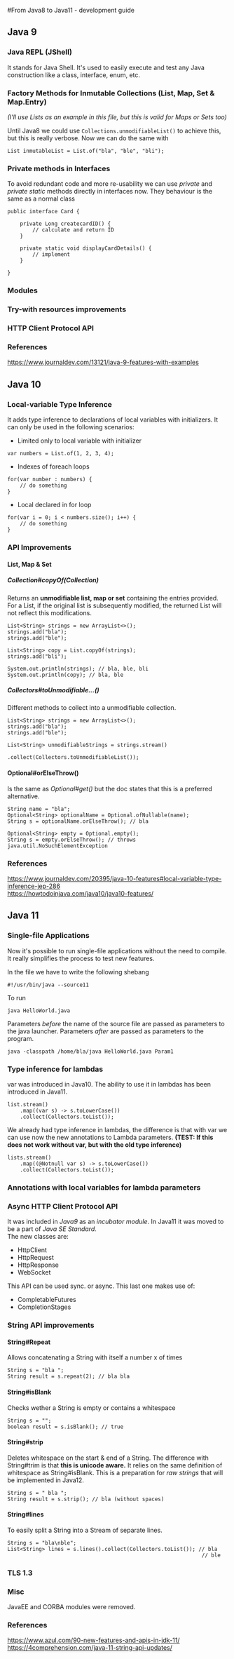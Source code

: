 #From Java8 to Java11 - development guide

## Java 9

### Java REPL (JShell)  
It stands for Java Shell. It's used to easily execute and test any Java construction like a class, interface, enum, etc.  

### Factory Methods for Inmutable Collections (List, Map, Set & Map.Entry)
_(I'll use Lists as an example in this file, but this is valid for Maps or Sets too)_  

Until Java8 we could use `Collections.unmodifiableList()` to achieve this, but this is really verbose. Now we can do the same with  
```
List inmutableList = List.of("bla", "ble", "bli");
```

### Private methods in Interfaces
To avoid redundant code and more re-usability we can use _private_ and _private static_ methods directly in interfaces now. They behaviour is the same as a normal class
```
public interface Card {

	private Long createcardID() {
		// calculate and return ID
	}

	private static void displayCardDetails() {
		// implement
	}

}
```

### Modules

### Try-with resources improvements

### HTTP Client Protocol API

### References
https://www.journaldev.com/13121/java-9-features-with-examples

## Java 10

### Local-variable Type Inference
It adds type inference to declarations of local variables with initializers. It can only be used in the following scenarios:  

* Limited only to local variable with initializer  
```
var numbers = List.of(1, 2, 3, 4);
```

* Indexes of foreach loops  
```
for(var number : numbers) {
	// do something
}
```

* Local declared in for loop  
```
for(var i = 0; i < numbers.size(); i++) {
	// do something
}
```

### API Improvements

#### List, Map & Set
##### Collection#copyOf(Collection)
Returns an **unmodifiable list, map or set** containing the entries provided. For a List, if the original list is subsequently modified, the returned List will not reflect this modifications.  
```
List<String> strings = new ArrayList<>();
strings.add("bla");
strings.add("ble");

List<String> copy = List.copyOf(strings);
strings.add("bli");

System.out.println(strings); // bla, ble, bli
System.out.println(copy); // bla, ble
```

##### Collectors#toUnmodifiable...()
Different methods to collect into a unmodifiable collection.
```
List<String> strings = new ArrayList<>();
strings.add("bla");
strings.add("ble");

List<String> unmodifiableStrings = strings.stream()
										  .collect(Collectors.toUnmodifiableList());
```

#### Optional#orElseThrow()
Is the same as _Optional#get()_ but the doc states that this is a preferred alternative.  
```
String name = "bla";
Optional<String> optionalName = Optional.ofNullable(name);
String s = optionalName.orElseThrow(); // bla
```
```
Optional<String> empty = Optional.empty();
String s = empty.orElseThrow(); // throws java.util.NoSuchElementException
```

### References
https://www.journaldev.com/20395/java-10-features#local-variable-type-inference-jep-286  
https://howtodoinjava.com/java10/java10-features/  

## Java 11

### Single-file Applications
Now it's possible to run single-file applications without the need to compile. It really simplifies the process to test new features.  

In the file we have to write the following shebang  
```
#!/usr/bin/java --source11
```

To run  
```
java HelloWorld.java
```

Parameters _before_ the name of the source file are passed as parameters to the java launcher. Parameters _after_ are passed as parameters to the program.  
```
java -classpath /home/bla/java HelloWorld.java Param1
```

### Type inference for lambdas
var was introduced in Java10. The ability to use it in lambdas has been introduced in Java11.  

```
list.stream()
	.map((var s) -> s.toLowerCase())
	.collect(Collectors.toList());
```
We already had type inference in lambdas, the difference is that with var we can use now the new annotations to Lambda parameters. **(TEST: If this does not work without var, but with the old type inference)**

```
lists.stream()
	.map((@Notnull var s) -> s.toLowerCase())
	.collect(Collectors.toList());
```

### Annotations with local variables for lambda parameters

### Async HTTP Client Protocol API
It was included in _Java9_ as an _incubator module_. In Java11 it was moved to be a part of _Java SE Standard_.  
The new classes are:  

* HttpClient  
* HttpRequest  
* HttpResponse  
* WebSocket  

This API can be used sync. or async. This last one makes use of:  

* CompletableFutures  
* CompletionStages  

### String API improvements
#### String#Repeat
Allows concatenating a String with itself a number x of times
```
String s = "bla ";
String result = s.repeat(2); // bla bla 
```

#### String#isBlank
Checks wether a String is empty or contains a whitespace
```
String s = "";
boolean result = s.isBlank(); // true
```

#### String#strip
Deletes whitespace on the start & end of a String. The difference with String#trim is that **this is unicode aware.** It relies on the same definition of whitespace as String#isBlank. This is a preparation for *raw strings* that will be implemented in Java12.
```
String s = " bla ";
String result = s.strip(); // bla (without spaces)
```

#### String#lines
To easily split a String into a Stream<String> of separate lines.
```
String s = "bla\nble";
List<String> lines = s.lines().collect(Collectors.toList()); // bla
															  // ble
```

### TLS 1.3

### Misc
JavaEE and CORBA modules were removed.  

### References
https://www.azul.com/90-new-features-and-apis-in-jdk-11/  
https://4comprehension.com/java-11-string-api-updates/  